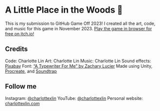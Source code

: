 # A Little Place in the Woods :leaves:
This is my submission to GitHub Game Off 2023! I created all the art, code, and music for this game in November 2023.
[Play the game in browser for free on itch.io!](https://charlottexlin.itch.io/a-little-place-in-the-woods)

## Credits
Code: Charlotte Lin
Art: Charlotte Lin
Music: Charlotte Lin
Sound effects: [Pixabay](https://www.pixabay.com)
Font: [“A Typewriter For Me” by Zachary Lucier](https://www.dafont.com/atypewriterforme.font)
Made using Unity, [Procreate](https://www.procreate.com), and [Soundtrap](https://www.soundtrap.com)

## Follow me
Instagram: [@charlottexlin](https://www.instagram.com/charlottexlin)
YouTube: [@charlottexlin](https://www.youtube.com/@charlottexlin/videos)
Personal website: [charlottexlin.com](https://www.charlottexlin.com)